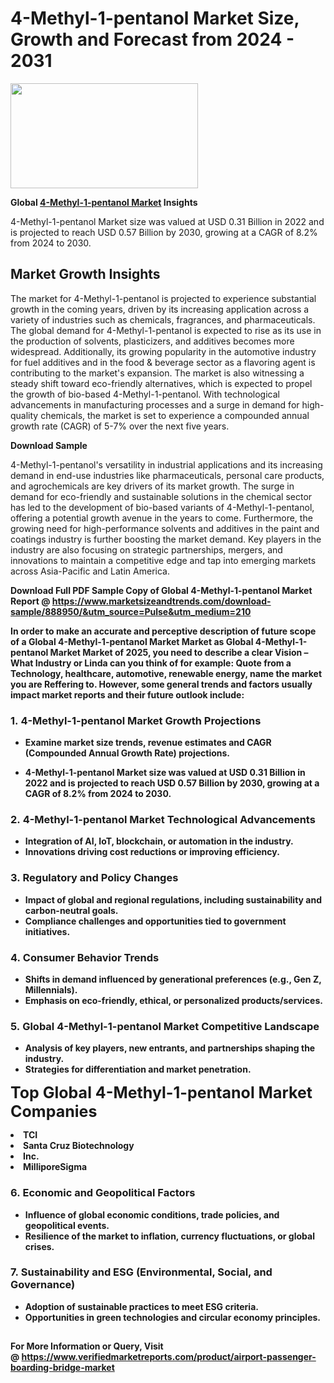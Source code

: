 <H1>4-Methyl-1-pentanol Market Size, Growth and Forecast from 2024 - 2031</H1><img class="aligncenter size-medium wp-image-584254" src="https://thirdeyenews.in/wp-content/uploads/2024/09/Global-Market-Research-300x168.jpeg" alt="" width="300" height="168" /><p><strong>Global&nbsp;<a href="https://www.marketsizeandtrends.com/download-sample/888950/&amp;utm_source=Pulse&amp;utm_medium=210">4-Methyl-1-pentanol Market</a> Insights</strong></p><p>4-Methyl-1-pentanol Market size was valued at USD 0.31 Billion in 2022 and is projected to reach USD 0.57 Billion by 2030, growing at a CAGR of 8.2% from 2024 to 2030.</p><p><h2>Market Growth Insights</h2> <p>The market for 4-Methyl-1-pentanol is projected to experience substantial growth in the coming years, driven by its increasing application across a variety of industries such as chemicals, fragrances, and pharmaceuticals. The global demand for 4-Methyl-1-pentanol is expected to rise as its use in the production of solvents, plasticizers, and additives becomes more widespread. Additionally, its growing popularity in the automotive industry for fuel additives and in the food & beverage sector as a flavoring agent is contributing to the market's expansion. The market is also witnessing a steady shift toward eco-friendly alternatives, which is expected to propel the growth of bio-based 4-Methyl-1-pentanol. With technological advancements in manufacturing processes and a surge in demand for high-quality chemicals, the market is set to experience a compounded annual growth rate (CAGR) of 5-7% over the next five years.</p> <p><strong>Download Sample</strong></p> <p>4-Methyl-1-pentanol's versatility in industrial applications and its increasing demand in end-use industries like pharmaceuticals, personal care products, and agrochemicals are key drivers of its market growth. The surge in demand for eco-friendly and sustainable solutions in the chemical sector has led to the development of bio-based variants of 4-Methyl-1-pentanol, offering a potential growth avenue in the years to come. Furthermore, the growing need for high-performance solvents and additives in the paint and coatings industry is further boosting the market demand. Key players in the industry are also focusing on strategic partnerships, mergers, and innovations to maintain a competitive edge and tap into emerging markets across Asia-Pacific and Latin America.</p> <p><strong></p><p><span class=""><strong>Download Full PDF Sample Copy of Global 4-Methyl-1-pentanol Market Report</strong> @ <a href="https://www.marketsizeandtrends.com/download-sample/888950/&amp;utm_source=Pulse&amp;utm_medium=210" target="_blank">https://www.marketsizeandtrends.com/download-sample/888950/&amp;utm_source=Pulse&amp;utm_medium=210</a></span></p><p>In order to make an accurate and perceptive description of future scope of a Global&nbsp;4-Methyl-1-pentanol Market Market as Global&nbsp;4-Methyl-1-pentanol Market Market of 2025, you need to describe a clear Vision &ndash; What Industry or Linda can you think of for example: Quote from a Technology, healthcare, automotive, renewable energy, name the market you are Reffering to. However, some general trends and factors usually impact market reports and their future outlook include:</p><h3>1.&nbsp;<strong>4-Methyl-1-pentanol Market Growth Projections</strong></h3><ul><li>Examine market size trends, revenue estimates and CAGR (Compounded Annual Growth Rate) projections.</li><li><p>4-Methyl-1-pentanol Market size was valued at USD 0.31 Billion in 2022 and is projected to reach USD 0.57 Billion by 2030, growing at a CAGR of 8.2% from 2024 to 2030.</p></li></ul><h3>2.&nbsp;<strong>4-Methyl-1-pentanol Market Technological Advancements</strong></h3><ul><li>Integration of AI, IoT, blockchain, or automation in the industry.</li><li>Innovations driving cost reductions or improving efficiency.</li></ul><h3>3.&nbsp;<strong>Regulatory and Policy Changes</strong></h3><ul><li>Impact of global and regional regulations, including sustainability and carbon-neutral goals.</li><li>Compliance challenges and opportunities tied to government initiatives.</li></ul><h3>4.&nbsp;<strong>Consumer Behavior Trends</strong></h3><ul><li>Shifts in demand influenced by generational preferences (e.g., Gen Z, Millennials).</li><li>Emphasis on eco-friendly, ethical, or personalized products/services.</li></ul><h3>5.&nbsp;<strong>Global 4-Methyl-1-pentanol Market Competitive Landscape</strong></h3><ul><li>Analysis of key players, new entrants, and partnerships shaping the industry.</li><li>Strategies for differentiation and market penetration.</li></ul><p data-pm-slice="1 1 []"><span style="color: inherit; font-family: inherit; font-size: 25px;">Top Global 4-Methyl-1-pentanol Market Companies</span></p><div class="" data-test-id=""><p><li>TCI</li><li> Santa Cruz Biotechnology</li><li> Inc.</li><li> MilliporeSigma</li></p></div><h3>6.&nbsp;<strong>Economic and Geopolitical Factors</strong></h3><ul><li>Influence of global economic conditions, trade policies, and geopolitical events.</li><li>Resilience of the market to inflation, currency fluctuations, or global crises.</li></ul><h3>7.&nbsp;<strong>Sustainability and ESG (Environmental, Social, and Governance)</strong></h3><ul><li>Adoption of sustainable practices to meet ESG criteria.</li><li>Opportunities in green technologies and circular economy principles.</li></ul><h2><strong style="font-size: 14px;">For More Information or Query, Visit @&nbsp;</strong><a style="background-color: #ffffff; font-size: 14px;" href="https://www.marketsizeandtrends.com/report/4-methyl-1-pentanol-market/" target="_blank">https://www.verifiedmarketreports.com/product/airport-passenger-boarding-bridge-market</a></h2>
